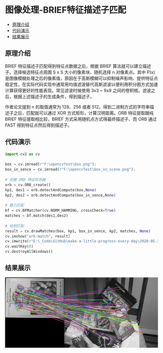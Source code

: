 # 图像处理-BRIEF特征描述子匹配

  - [原理介绍](#%E5%8E%9F%E7%90%86%E4%BB%8B%E7%BB%8D)
  - [代码演示](#%E4%BB%A3%E7%A0%81%E6%BC%94%E7%A4%BA)
  - [结果展示](#%E7%BB%93%E6%9E%9C%E5%B1%95%E7%A4%BA)

## 原理介绍
BRIEF 特征描述子匹配得到特征点数据之后，根据 BRIEF 算法就可以建立描述子。选择候选特征点周围 S x S 大小的像素块、随机选择 n 对像素点。其中 P(x) 是图像模糊处理之后的像素值，原因在于高斯模糊可以抑制噪声影响、提供特征点稳定性，在实际代码实现中通常用均值滤波替代高斯滤波以便利用积分图方式加速计算获得更好的性能表现。常见滤波时候使用 3x3 ~ 9x9 之间的卷积核。滤波之后，根据上述描述子的生成条件，得到描述子。

作者论文提到 n 的取值通常为 128、256 或者 512。得到二进制方式的字符串描述子之后，匹配就可以通过 XOR 方式矩形，计算汉明距离。ORB 特征提取跟纯 BRIEF 特征提取相比较，BRIEF 方式采用随机点方式得最终描述子、而 ORB 通过 FAST 得到特征点然后得到描述子。

## 代码演示
```python
import cv2 as cv

box = cv.imread(r"F:\opencvTest\box.png");
box_in_sence = cv.imread(r"F:\opencvTest\box_in_scene.png");

# 创建 ORB 特征检测器
orb = cv.ORB_create()
kp1, des1 = orb.detectAndCompute(box,None)
kp2, des2 = orb.detectAndCompute(box_in_sence,None)

# 暴力匹配
bf = cv.BFMatcher(cv.NORM_HAMMING, crossCheck=True)
matches = bf.match(des1,des2)

# 绘制匹配
result = cv.drawMatches(box, kp1, box_in_sence, kp2, matches, None)
cv.imshow("orb-match", result)
cv.imwrite(r"E:\_Code\GitHub\make-a-little-progress-every-day\2020-05-30\orb_match.png", result)
cv.waitKey(0)
cv.destroyAllWindows()
```

## 结果展示
![orb_match](./orb_match.png)